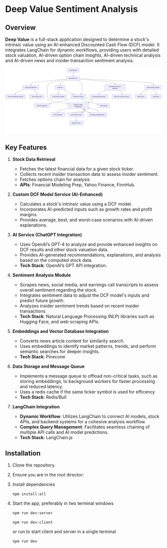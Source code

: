 # Deep Value Sentiment Analysis

## Overview

**Deep Value** is a full-stack application designed to determine a stock's intrinsic value using an AI-enhanced Discounted Cash Flow (DCF) model. It integrates LangChain for dynamic workflows, providing users with detailed stock valuation, AI-driven option chain insights, AI-driven technical analysis and AI-driven news and insider transaction sentiment analysis.

![Image Description](flow.png)

## Key Features

1. **Stock Data Retrieval**

   - Fetches the latest financial data for a given stock ticker.
   - Collects recent insider transaction data to assess insider sentiment.
   - Fetches options chain for analysis
   - **APIs**: Financial Modeling Prep, Yahoo Finance, FinnHub.

2. **Custom DCF Model Service (AI-Enhanced)**

   - Calculates a stock's intrinsic value using a DCF model.
   - Incorporates AI-predicted inputs such as growth rates and profit margins.
   - Provides average, best, and worst-case scenarios with AI-driven explanations.

3. **AI Service (ChatGPT Integration)**

   - Uses OpenAI’s GPT-4 to analyze and provide enhanced insights on DCF results and other stock valuation data.
   - Provides AI-generated recommendations, explanations, and analysis based on the computed stock data.
   - **Tech Stack**: OpenAI’s GPT API integration.

4. **Sentiment Analysis Module**

   - Scrapes news, social media, and earnings call transcripts to assess overall sentiment regarding the stock.
   - Integrates sentiment data to adjust the DCF model's inputs and predict future growth.
   - Analyzes insider sentiment trends based on recent insider transactions.
   - **Tech Stack**: Natural Language Processing (NLP) libraries such as Hugging Face, and web scraping APIs.

5. **Embeddings and Vector Database Integration**

   - Converts news article content for similarity search.
   - Uses embeddings to identify market patterns, trends, and perform semantic searches for deeper insights.
   - **Tech Stack**: Pinecone

6. **Data Storage and Message Queue**

   - Implements a message queue to offload non-critical tasks, such as storing embeddings, to background workers for faster processing and reduced latency.
   - Uses a redis cache if the same ticker symbol is used for efficency
   - **Tech Stack**: Redis/Bull

7. **LangChain Integration**
   - **Dynamic Workflow**: Utilizes LangChain to connect AI models, stock APIs, and backend systems for a cohesive analysis workflow.
   - **Complex Query Management**: Facilitates seamless chaining of multiple API calls and AI model predictions.
   - **Tech Stack**: LangChain.js

## Installation

1. Clone the repository.
2. Ensure you are in the root director:
3. Install dependencies

   ```
   npm install:all
   ```

4. Start the app, preferably in two terminal windows

   ```
   npm run dev:server
   ```

   ```
   npm run dev:client
   ```

   or run to start client and server in a single terminal

   ```
   npm run dev
   ```
